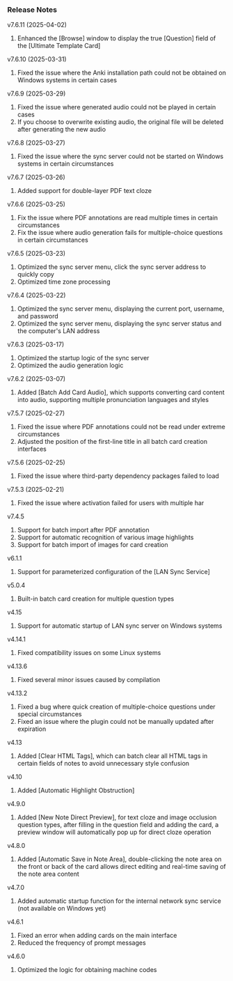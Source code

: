 ### Release Notes
v7.6.11 (2025-04-02)
1. Enhanced the [Browse] window to display the true [Question] field of the [Ultimate Template Card]

v7.6.10 (2025-03-31)
1. Fixed the issue where the Anki installation path could not be obtained on Windows systems in certain cases

v7.6.9 (2025-03-29)
1. Fixed the issue where generated audio could not be played in certain cases
2. If you choose to overwrite existing audio, the original file will be deleted after generating the new audio

v7.6.8 (2025-03-27)
1. Fixed the issue where the sync server could not be started on Windows systems in certain circumstances

v7.6.7 (2025-03-26)
1. Added support for double-layer PDF text cloze

v7.6.6 (2025-03-25)
1. Fix the issue where PDF annotations are read multiple times in certain circumstances
2. Fix the issue where audio generation fails for multiple-choice questions in certain circumstances

v7.6.5 (2025-03-23)
1. Optimized the sync server menu, click the sync server address to quickly copy
2. Optimized time zone processing

v7.6.4 (2025-03-22)
1. Optimized the sync server menu, displaying the current port, username, and password
2. Optimized the sync server menu, displaying the sync server status and the computer's LAN address

v7.6.3 (2025-03-17)
1. Optimized the startup logic of the sync server
2. Optimized the audio generation logic

v7.6.2 (2025-03-07)
1. Added [Batch Add Card Audio], which supports converting card content into audio, supporting multiple pronunciation languages and styles

v7.5.7 (2025-02-27)
1. Fixed the issue where PDF annotations could not be read under extreme circumstances
2. Adjusted the position of the first-line title in all batch card creation interfaces

v7.5.6 (2025-02-25)
1. Fixed the issue where third-party dependency packages failed to load

v7.5.3 (2025-02-21)
1. Fixed the issue where activation failed for users with multiple har

v7.4.5
1. Support for batch import after PDF annotation
2. Support for automatic recognition of various image highlights
3. Support for batch import of images for card creation

v6.1.1
1. Support for parameterized configuration of the [LAN Sync Service]

v5.0.4
1. Built-in batch card creation for multiple question types

v4.15
1. Support for automatic startup of LAN sync server on Windows systems

v4.14.1
1. Fixed compatibility issues on some Linux systems

v4.13.6
1. Fixed several minor issues caused by compilation

v4.13.2
1. Fixed a bug where quick creation of multiple-choice questions under special circumstances
2. Fixed an issue where the plugin could not be manually updated after expiration

v4.13
1. Added [Clear HTML Tags], which can batch clear all HTML tags in certain fields of notes to avoid unnecessary style confusion

v4.10
1. Added [Automatic Highlight Obstruction]

v4.9.0
1. Added [New Note Direct Preview], for text cloze and image occlusion question types, after filling in the question field and adding the card, a preview window will automatically pop up for direct cloze operation

v4.8.0
1. Added [Automatic Save in Note Area], double-clicking the note area on the front or back of the card allows direct editing and real-time saving of the note area content

v4.7.0
1. Added automatic startup function for the internal network sync service (not available on Windows yet)

v4.6.1
1. Fixed an error when adding cards on the main interface
2. Reduced the frequency of prompt messages

v4.6.0
1. Optimized the logic for obtaining machine codes